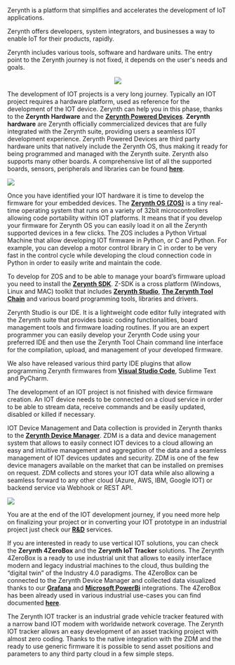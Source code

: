 Zerynth is a platform that simplifies and accelerates the development of IoT applications.

Zerynth offers developers, system integrators, and businesses a way to enable IoT for their products, rapidly.


Zerynth includes various tools, software and hardware units. The entry point to the Zerynth journey is not fixed, it depends on the user's needs and goals.

<p style="text-align: center;"><img src="https://raw.githubusercontent.com/zerynth/docs/test/docs/images/zerynth-platform.png"></p>

The development of IOT projects is a very long journey. Typically an IOT project requires a hardware platform, used as reference for the development of the IOT device. Zerynth can help you in this phase, thanks to the **Zerynth Hardware** and the <a href="https://www.zerynth.com/powered-by-zerynth/" target="_blank">**Zerynth Powered Devices**</a>. **Zerynth hardware** are Zerynth officially commercialized devices that are fully integrated with the Zerynth suite, providing users a seamless IOT development experience. Zerynth Powered Devices are third party hardware units that natively include the Zerynth OS, thus making it ready for being programmed and managed with the Zerynth suite. Zerynth also supports many other boards. A comprehensive list of all the supported boards, sensors, peripherals and libraries can be found <a href="https://testzdoc.zerynth.com/reference/boards/adafruit_feather_huzzah/docs/" target="_blank">**here**</a>.

![](https://github.com/zerynth/docs/blob/test/docs/images/zerynth-devices.jpg?raw=true)

Once you have identified your IOT hardware it is time to develop the firmware for your embedded devices. The <a href="https://www.zerynth.com/zos/" target="_blank">**Zerynth OS (ZOS)**</a> is a tiny real-time operating system that runs on a variety of 32bit microcontrollers allowing code portability within IOT platforms. It means that if you develop your firmware for Zerynth OS you can easily load it on all the Zerynth supported devices in a few clicks. The ZOS includes a Python Virtual Machine that allow developing IOT firmware in Python, or C and Python. For example, you can develop a motor control library in C in order to be very fast in the control cycle while developing the cloud connection code in Python in order to easily write and maintain the code.

  

To develop for ZOS and to be able to manage your board’s firmware upload you need to install the <a href="https://www.zerynth.com/zsdk/" target="_blank">**Zerynth SDK**</a>. Z-SDK is a cross platform (Windows, Linux and MAC) toolkit that includes <a href="https://www.zerynth.com/zos/" target="_blank">**Zerynth Studio**</a>, <a href="https://testzdoc.zerynth.com/reference/core/toolchain/docs/" target="_blank">**The Zerynth Tool Chain**</a> and various board programming tools, libraries and drivers.

  

Zerynth Studio is our IDE. It is a lightweight code editor fully integrated with the Zerynth suite that provides basic coding functionalities, board management tools and firmware loading routines. If you are an expert programmer you can easily develop your Zerynth Code using your preferred IDE and then use the Zerynth Tool Chain command line interface for the compilation, upload, and management of your developed firmware.

  

We also have released various third party IDE plugins that allow programming Zerynth firmwares from <a href="https://testzdoc.zerynth.com/gettingstarted/Getting%20Started/#third-party-ide-plugins" target="_blank">**Visual Studio Code**</a>, Sublime Text and PyCharm.

  

The development of an IOT project is not finished with device firmware creation. An IOT device needs to be connected on a cloud service in order to be able to stream data, receive commands and be easily updated, disabled or killed if necessary.

  

IOT Device Management and Data collection is provided in Zerynth thanks to the <a href="https://www.zerynth.com/zdm/" target="_blank">**Zerynth Device Manager**</a>. ZDM is a data and device management system that allows to easily connect IOT devices to a cloud allowing an easy and intuitive management and aggregation of the data and a seamless management of IOT devices updates and security. ZDM is one of the few device managers available on the market that can be installed on premises on request. ZDM collects and stores your IOT data while also allowing a seamless forward to any other cloud (Azure, AWS, IBM, Google IOT) or backend service via Webhook or REST API.

  
<p style="text-align: left;"><img src="https://raw.githubusercontent.com/zerynth/docs/test/docs/images/zdm-docs-image.png"></p>

You are at the end of the IOT development journey, if you need more help on finalizing your project or in converting your IOT prototype in an industrial project just check our <a href="https://www.zerynth.com/services/" target="_blank">**R&D**</a> services.

  

If you are interested in ready to use vertical IOT solutions, you can check the **Zerynth 4ZeroBox** and the **Zerynth IoT Tracker** solutions. The Zerynth 4ZeroBox is a ready to use industrial unit that allows to easily interface modern and legacy industrial machines to the cloud, thus building the “digital twin” of the Industry 4.0 paradigms. The 4ZeroBox can be connected to the Zerynth Device Manager and collected data visualized thanks to our <a href="https://www.zerynth.com/blog/connect-zerynth-device-manager-with-grafana-iot-data-visualization/" target="_blank">**Grafana**</a> and <a href="https://www.zerynth.com/blog/iot-tutorial-learn-how-to-connect-power-bi-to-the-zerynth-device-manager/" target="_blank">**Microsoft PowerBi**</a> integrations. The 4ZeroBox has been already used in various industrial use-cases you can find documented <a href="https://www.zerynth.com/use-cases/" target="_blank">**here**</a>.

  

The Zerynth IOT tracker is an industrial grade vehicle tracker featured with a narrow band IOT modem with worldwide network coverage. The Zerynth IOT tracker allows an easy development of an asset tracking project with almost zero coding. Thanks to the native integration with the ZDM and the ready to use generic firmware it is possible to send asset positions and parameters to any third party cloud in a few simple steps.

